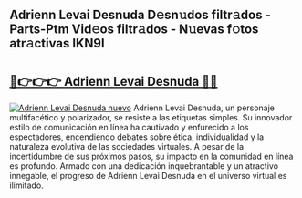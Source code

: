 ## Adrienn Levai Desnuda D𝚎sn𝚞dos filtr𝚊dos - Parts-Ptm Vid𝚎os filtr𝚊dos - N𝚞evas f𝚘tos atr𝚊ctivas lKN9l

# <h2><a href="http://mb5nh2.tromn.icu/?c=Adrienn+Levai+Desnuda">🔗👉👉👉 Adrienn Levai Desnuda 🔗🔗</a></h2>

[![Adrienn Levai Desnuda nuevo](https://i.imgur.com/pEAQMta.gif)](http://mb5nh2.tromn.icu/?c=Adrienn+Levai+Desnuda)
Adrienn Levai Desnuda, un personaje multifacético y polarizador, se resiste a las etiquetas simples. Su innovador estilo de comunicación en línea ha cautivado y enfurecido a los espectadores, encendiendo debates sobre ética, individualidad y la naturaleza evolutiva de las sociedades virtuales. A pesar de la incertidumbre de sus próximos pasos, su impacto en la comunidad en línea es profundo. Armado con una dedicación inquebrantable y un atractivo innegable, el progreso de Adrienn Levai Desnuda en el universo virtual es ilimitado.

